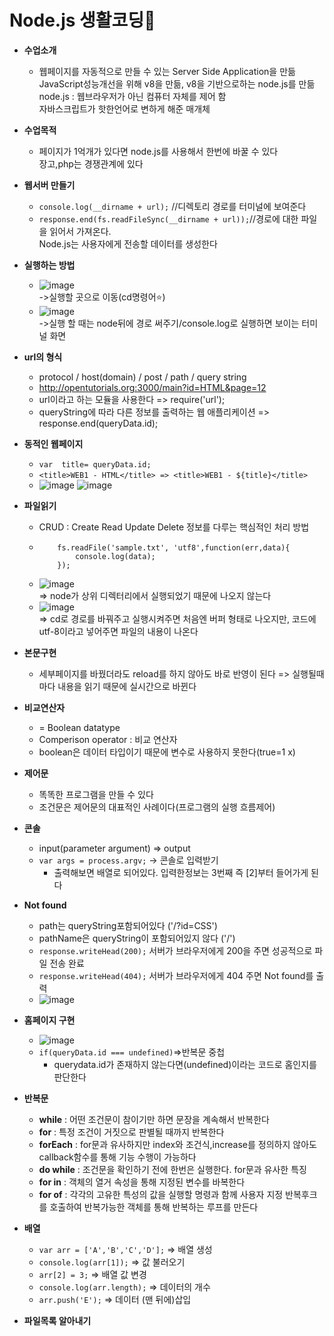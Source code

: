 # Node.js 생활코딩📒

* __수업소개__
    * 웹페이지를 자동적으로 만들 수 있는 Server Side Application을 만듦<br>
JavaScript성능개선을 위해 v8을 만듦, v8을 기반으로하는 node.js를 만듦<br>
node.js : 웹브라우저가 아닌 컴퓨터 자체를 제어 함<br>
자바스크립트가 핫한언어로 변하게 해준 매개체

* __수업목적__
    * 페이지가 1억개가 있다면  node.js를 사용해서 한번에 바꿀 수 있다<br>
장고,php는 경쟁관계에 있다

* __웹서버 만들기__
   
    * ```console.log(__dirname + url);``` //디렉토리 경로를 터미널에 보여준다
    * ```response.end(fs.readFileSync(__dirname + url));```//경로에 대한 파일을 읽어서 가져온다.<br>
Node.js는 사용자에게 전송할 데이터를 생성한다

* __실행하는 방법__

    * ![image](https://user-images.githubusercontent.com/73941301/156971818-0e651398-686d-450b-ade6-6d71dc6a49c4.png)<br>
->실행할 곳으로 이동(cd명령어⭐)<br>
    * ![image](https://user-images.githubusercontent.com/73941301/156971661-7c961828-8b84-4451-ad4c-745c5af672dc.png)<br>
->실행 할 때는 node뒤에 경로 써주기/console.log로 실행하면 보이는 터미널 화면

* __url의 형식__
   * protocol / host(domain) / post / path / query string
   * http://opentutorials.org:3000/main?id=HTML&page=12
   * url이라고 하는 모듈을 사용한다 => require('url');
   * queryString에 따라 다른 정보를 출력하는 웹 애플리케이션 => response.end(queryData.id);
* __동적인 웹페이지__
    
   * ```var  title= queryData.id;```
   * ```<title>WEB1 - HTML</title> => <title>WEB1 - ${title}</title>```
   * ![image](https://user-images.githubusercontent.com/73941301/157686313-7e7593c1-5fc1-48bd-a0c9-8058fe192b15.png)
     ![image](https://user-images.githubusercontent.com/73941301/157686401-18b9b133-d51d-4c87-aad5-eaf595f8f7a7.png)
* __파일읽기__
   * CRUD : Create Read Update Delete 정보를 다루는 핵심적인 처리 방법
   * ``` var fs = require('fs');
         fs.readFile('sample.txt', 'utf8',function(err,data){
             console.log(data);
         });
     ```
   * ![image](https://user-images.githubusercontent.com/73941301/157787089-4b6fe42a-73d7-4205-8f6a-a3dbab2239c8.png)<br>
      => node가 상위 디렉터리에서 실행되었기 때문에 나오지 않는다
   * ![image](https://user-images.githubusercontent.com/73941301/157787203-2d83fb81-780c-41fa-a97f-48cd0539dfe3.png)<br>
      => cd로 경로를 바꿔주고 실행시켜주면 처음엔 버퍼 형태로 나오지만, 코드에 utf-8이라고 넣어주면 파일의 내용이 나온다
* __본문구현__
   * 세부페이지를 바꿨더라도 reload를 하지 않아도 바로 반영이 된다 => 실행될때마다 내용을 읽기 때문에 실시간으로 바뀐다
* __비교연산자__
   * = Boolean datatype
   * Comperison operator : 비교 연산자
   * boolean은 데이터 타입이기 때문에 변수로 사용하지 못한다(true=1 x)
* __제어문__
   * 똑똑한 프로그램을 만들 수 있다
   * 조건문은 제어문의 대표적인 사례이다(프로그램의 실행 흐름제어)
* __콘솔__
   * input(parameter argument) => output
   * ``` var args = process.argv; ``` -> 콘솔로 입력받기
      * 출력해보면 배열로 되어있다. 입력한정보는 3번째 즉 [2]부터 들어가게 된다
* __Not found__
   * path는 queryString포함되어있다 ('/?id=CSS')
   * pathName은 queryString이 포함되어있지 않다 ('/')
   * ```response.writeHead(200);``` 서버가 브라우저에게 200을 주면 성공적으로 파일 전송 완료 
   * ```response.writeHead(404);``` 서버가 브라우저에게 404 주면 Not found를 출력
   * ![image](https://user-images.githubusercontent.com/73941301/159114613-538bd64a-6d89-48e7-b068-1a66b73c5a5c.png)
* __홈페이지 구현__
   * ![image](https://user-images.githubusercontent.com/73941301/159115036-7c442903-b542-4f3c-8173-662fa4440982.png)
   * ```if(queryData.id === undefined)```=>반복문 중첩
      * querydata.id가 존재하지 않는다면(undefined)이라는 코드로 홈인지를 판단한다
* __반복문__
   * **while** : 어떤 조건문이 참이기만 하면 문장을 계속해서 반복한다
   * **for** : 특정 조건이 거짓으로 판별될 때까지 반복한다
   * **forEach** : for문과 유사하지만 index와 조건식,increase를 정의하지 않아도 callback함수를 통해 기능 수행이 가능하다
   * **do while** : 조건문을 확인하기 전에 한번은 실행한다. for문과 유사한 특징
   * **for in** : 객체의 열거 속성을 통해 지정된 변수를 바복한다
   * **for of** : 각각의 고유한 특성의 값을 실행할 명령과 함께 사용자 지정 반복후크를 호출하여 반복가능한 객체를 통해 반복하는 루프를 만든다
* __배열__
   * ```var arr = ['A','B','C','D'];``` => 배열 생성
   * ```console.log(arr[1]);``` => 값 불러오기
   * ```arr[2] = 3;``` => 배열 값 변경
   * ```console.log(arr.length);``` => 데이터의 개수
   * ```arr.push('E');``` => 데이터 (맨 뒤에)삽입

* __파일목록 알아내기__


